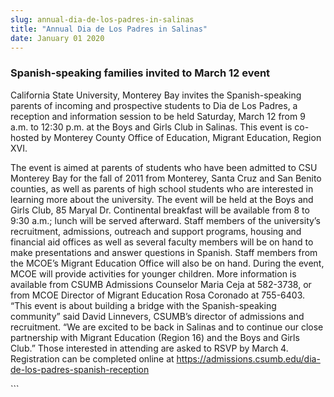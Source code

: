 ```yaml
---
slug: annual-dia-de-los-padres-in-salinas
title: "Annual Dia de Los Padres in Salinas"
date: January 01 2020
---
```


 
<h3>Spanish-speaking families invited to March 12 event</h3>
<p>
  California State University, Monterey Bay invites the Spanish-speaking parents
  of incoming and prospective students to Dia de Los Padres, a reception and
  information session to be held Saturday, March 12 from 9 a.m. to 12:30 p.m. at
  the Boys and Girls Club in Salinas. This event is co-hosted by Monterey County
  Office of Education, Migrant Education, Region XVI.
</p>
<p>
  The event is aimed at parents of students who have been admitted to CSU
  Monterey Bay for the fall of 2011 from Monterey, Santa Cruz and San Benito
  counties, as well as parents of high school students who are interested in
  learning more about the university. The event will be held at the Boys and
  Girls Club, 85 Maryal Dr. Continental breakfast will be available from 8 to
  9:30 a.m.; lunch will be served afterward. Staff members of the university’s
  recruitment, admissions, outreach and support programs, housing and financial
  aid offices as well as several faculty members will be on hand to make
  presentations and answer questions in Spanish. Staff members from the MCOE’s
  Migrant Education Office will also be on hand. During the event, MCOE will
  provide activities for younger children. More information is available from
  CSUMB Admissions Counselor Maria Ceja at 582-3738, or from MCOE Director of
  Migrant Education Rosa Coronado at 755-6403. “This event is about building a
  bridge with the Spanish-speaking community” said David Linnevers, CSUMB’s
  director of admissions and recruitment. “We are excited to be back in Salinas
  and to continue our close partnership with Migrant Education (Region 16) and
  the Boys and Girls Club.” Those interested in attending are asked to RSVP by
  March 4. Registration can be completed online at
  <a
    href="https://admissions.csumb.edu/dia-de-los-padres-spanish-reception"
    title="https://admissions.csumb.edu/dia-de-los-padres-spanish-reception"
    >https://admissions.csumb.edu/dia-de-los-padres-spanish-reception</a
  >
</p>
```
